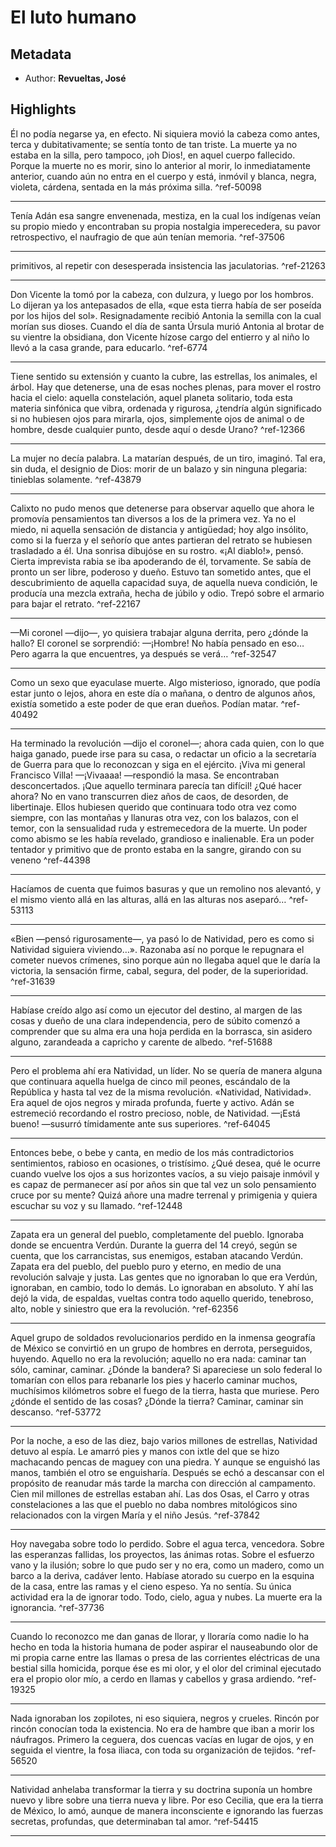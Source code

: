 
# El luto humano
## Metadata
* Author: **Revueltas, José**

## Highlights
Él no podía negarse ya, en efecto. Ni siquiera movió la cabeza como antes, terca y dubitativamente; se sentía tonto de tan triste. La muerte ya no estaba en la silla, pero tampoco, ¡oh Dios!, en aquel cuerpo fallecido. Porque la muerte no es morir, sino lo anterior al morir, lo inmediatamente anterior, cuando aún no entra en el cuerpo y está, inmóvil y blanca, negra, violeta, cárdena, sentada en la más próxima silla.  ^ref-50098

---
Tenía Adán esa sangre envenenada, mestiza, en la cual los indígenas veían su propio miedo y encontraban su propia nostalgia imperecedera, su pavor retrospectivo, el naufragio de que aún tenían memoria.  ^ref-37506

---
primitivos, al repetir con desesperada insistencia las jaculatorias.  ^ref-21263

---
Don Vicente la tomó por la cabeza, con dulzura, y luego por los hombros. Lo dijeran ya los antepasados de ella, «que esta tierra había de ser poseída por los hijos del sol». Resignadamente recibió Antonia la semilla con la cual morían sus dioses. Cuando el día de santa Úrsula murió Antonia al brotar de su vientre la obsidiana, don Vicente hízose cargo del entierro y al niño lo llevó a la casa grande, para educarlo.  ^ref-6774

---
Tiene sentido su extensión y cuanto la cubre, las estrellas, los animales, el árbol. Hay que detenerse, una de esas noches plenas, para mover el rostro hacia el cielo: aquella constelación, aquel planeta solitario, toda esta materia sinfónica que vibra, ordenada y rigurosa, ¿tendría algún significado si no hubiesen ojos para mirarla, ojos, simplemente ojos de animal o de hombre, desde cualquier punto, desde aquí o desde Urano?  ^ref-12366

---
La mujer no decía palabra. La matarían después, de un tiro, imaginó. Tal era, sin duda, el designio de Dios: morir de un balazo y sin ninguna plegaria: tinieblas solamente.  ^ref-43879

---
Calixto no pudo menos que detenerse para observar aquello que ahora le promovía pensamientos tan diversos a los de la primera vez. Ya no el miedo, ni aquella sensación de distancia y antigüedad; hoy algo insólito, como si la fuerza y el señorío que antes partieran del retrato se hubiesen trasladado a él. Una sonrisa dibujóse en su rostro. «¡Al diablo!», pensó. Cierta imprevista rabia se iba apoderando de él, torvamente. Se sabía de pronto un ser libre, poderoso y dueño. Estuvo tan sometido antes, que el descubrimiento de aquella capacidad suya, de aquella nueva condición, le producía una mezcla extraña, hecha de júbilo y odio. Trepó sobre el armario para bajar el retrato.  ^ref-22167

---
—Mi coronel —dijo—, yo quisiera trabajar alguna derrita, pero ¿dónde la hallo? El coronel se sorprendió: —¡Hombre! No había pensado en eso… Pero agarra la que encuentres, ya después se verá…  ^ref-32547

---
Como un sexo que eyaculase muerte. Algo misterioso, ignorado, que podía estar junto o lejos, ahora en este día o mañana, o dentro de algunos años, existía sometido a este poder de que eran dueños. Podían matar.  ^ref-40492

---
Ha terminado la revolución —dijo el coronel—; ahora cada quien, con lo que haiga ganado, puede irse para su casa, o redactar un oficio a la secretaría de Guerra para que lo reconozcan y siga en el ejército. ¡Viva mi general Francisco Villa! —¡Vivaaaa! —respondió la masa. Se encontraban desconcertados. ¡Que aquello terminara parecía tan difícil! ¿Qué hacer ahora? No en vano transcurren diez años de caos, de desorden, de libertinaje. Ellos hubiesen querido que continuara todo otra vez como siempre, con las montañas y llanuras otra vez, con los balazos, con el temor, con la sensualidad ruda y estremecedora de la muerte. Un poder como abismo se les había revelado, grandioso e inalienable. Era un poder tentador y primitivo que de pronto estaba en la sangre, girando con su veneno  ^ref-44398

---
Hacíamos de cuenta que fuimos basuras y que un remolino nos alevantó, y el mismo viento allá en las alturas, allá en las alturas nos aseparó…  ^ref-53113

---
«Bien —pensó rigurosamente—, ya pasó lo de Natividad, pero es como si Natividad siguiera viviendo…». Razonaba así no porque le repugnara el cometer nuevos crímenes, sino porque aún no llegaba aquel que le daría la victoria, la sensación firme, cabal, segura, del poder, de la superioridad.  ^ref-31639

---
Habíase creído algo así como un ejecutor del destino, al margen de las cosas y dueño de una clara independencia, pero de súbito comenzó a comprender que su alma era una hoja perdida en la borrasca, sin asidero alguno, zarandeada a capricho y carente de albedo.  ^ref-51688

---
Pero el problema ahí era Natividad, un líder. No se quería de manera alguna que continuara aquella huelga de cinco mil peones, escándalo de la República y hasta tal vez de la misma revolución. «Natividad, Natividad». Era aquel de ojos negros y mirada profunda, fuerte y activo. Adán se estremeció recordando el rostro precioso, noble, de Natividad. —¡Está bueno! —susurró tímidamente ante sus superiores.  ^ref-64045

---
Entonces bebe, o bebe y canta, en medio de los más contradictorios sentimientos, rabioso en ocasiones, o tristísimo. ¿Qué desea, qué le ocurre cuando vuelve los ojos a sus horizontes vacíos, a su viejo paisaje inmóvil y es capaz de permanecer así por años sin que tal vez un solo pensamiento cruce por su mente? Quizá añore una madre terrenal y primigenia y quiera escuchar su voz y su llamado.  ^ref-12448

---
Zapata era un general del pueblo, completamente del pueblo. Ignoraba donde se encuentra Verdún. Durante la guerra del 14 creyó, según se cuenta, que los carrancistas, sus enemigos, estaban atacando Verdún. Zapata era del pueblo, del pueblo puro y eterno, en medio de una revolución salvaje y justa. Las gentes que no ignoraban lo que era Verdún, ignoraban, en cambio, todo lo demás. Lo ignoraban en absoluto. Y ahí las dejó la vida, de espaldas, vueltas contra todo aquello querido, tenebroso, alto, noble y siniestro que era la revolución.  ^ref-62356

---
Aquel grupo de soldados revolucionarios perdido en la inmensa geografía de México se convirtió en un grupo de hombres en derrota, perseguidos, huyendo. Aquello no era la revolución; aquello no era nada: caminar tan sólo, caminar, caminar. ¿Dónde la bandera? Si apareciese un solo federal lo tomarían con ellos para rebanarle los pies y hacerlo caminar muchos, muchísimos kilómetros sobre el fuego de la tierra, hasta que muriese. Pero ¿dónde el sentido de las cosas? ¿Dónde la tierra? Caminar, caminar sin descanso.  ^ref-53772

---
Por la noche, a eso de las diez, bajo varios millones de estrellas, Natividad detuvo al espía. Le amarró pies y manos con ixtle del que se hizo machacando pencas de maguey con una piedra. Y aunque se enguishó las manos, también el otro se enguisharía. Después se echó a descansar con el propósito de reanudar más tarde la marcha con dirección al campamento. Cien mil millones de estrellas estaban ahí. Las dos Osas, el Carro y otras constelaciones a las que el pueblo no daba nombres mitológicos sino relacionados con la virgen María y el niño Jesús.  ^ref-37842

---
Hoy navegaba sobre todo lo perdido. Sobre el agua terca, vencedora. Sobre las esperanzas fallidas, los proyectos, las ánimas rotas. Sobre el esfuerzo vano y la ilusión; sobre lo que pudo ser y no era, como un madero, como un barco a la deriva, cadáver lento. Habíase atorado su cuerpo en la esquina de la casa, entre las ramas y el cieno espeso. Ya no sentía. Su única actividad era la de ignorar todo. Todo, cielo, agua y nubes. La muerte era la ignorancia.  ^ref-37736

---
Cuando lo reconozco me dan ganas de llorar, y lloraría como nadie lo ha hecho en toda la historia humana de poder aspirar el nauseabundo olor de mi propia carne entre las llamas o presa de las corrientes eléctricas de una bestial silla homicida, porque ése es mi olor, y el olor del criminal ejecutado era el propio olor mío, a cerdo en llamas y cabellos y grasa ardiendo.  ^ref-19325

---
Nada ignoraban los zopilotes, ni eso siquiera, negros y crueles. Rincón por rincón conocían toda la existencia. No era de hambre que iban a morir los náufragos. Primero la ceguera, dos cuencas vacías en lugar de ojos, y en seguida el vientre, la fosa iliaca, con toda su organización de tejidos.  ^ref-56520

---
Natividad anhelaba transformar la tierra y su doctrina suponía un hombre nuevo y libre sobre una tierra nueva y libre. Por eso Cecilia, que era la tierra de México, lo amó, aunque de manera inconsciente e ignorando las fuerzas secretas, profundas, que determinaban tal amor.  ^ref-54415

---
